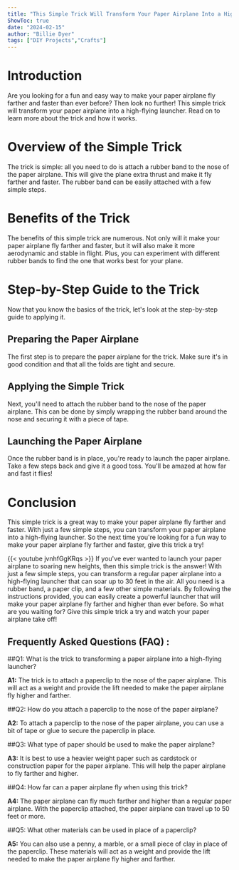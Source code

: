 ```yaml
---
title: "This Simple Trick Will Transform Your Paper Airplane Into a High-Flying Launcher!"
ShowToc: true 
date: "2024-02-15"
author: "Billie Dyer" 
tags: ["DIY Projects","Crafts"]
---
```

# Introduction
Are you looking for a fun and easy way to make your paper airplane fly farther and faster than ever before? Then look no further! This simple trick will transform your paper airplane into a high-flying launcher. Read on to learn more about the trick and how it works.

# Overview of the Simple Trick
The trick is simple: all you need to do is attach a rubber band to the nose of the paper airplane. This will give the plane extra thrust and make it fly farther and faster. The rubber band can be easily attached with a few simple steps.

# Benefits of the Trick
The benefits of this simple trick are numerous. Not only will it make your paper airplane fly farther and faster, but it will also make it more aerodynamic and stable in flight. Plus, you can experiment with different rubber bands to find the one that works best for your plane.

# Step-by-Step Guide to the Trick
Now that you know the basics of the trick, let's look at the step-by-step guide to applying it.

## Preparing the Paper Airplane
The first step is to prepare the paper airplane for the trick. Make sure it's in good condition and that all the folds are tight and secure.

## Applying the Simple Trick
Next, you'll need to attach the rubber band to the nose of the paper airplane. This can be done by simply wrapping the rubber band around the nose and securing it with a piece of tape.

## Launching the Paper Airplane
Once the rubber band is in place, you're ready to launch the paper airplane. Take a few steps back and give it a good toss. You'll be amazed at how far and fast it flies!

# Conclusion
This simple trick is a great way to make your paper airplane fly farther and faster. With just a few simple steps, you can transform your paper airplane into a high-flying launcher. So the next time you're looking for a fun way to make your paper airplane fly farther and faster, give this trick a try!

{{< youtube jvnhfGgKRqs >}} 
If you've ever wanted to launch your paper airplane to soaring new heights, then this simple trick is the answer! With just a few simple steps, you can transform a regular paper airplane into a high-flying launcher that can soar up to 30 feet in the air. All you need is a rubber band, a paper clip, and a few other simple materials. By following the instructions provided, you can easily create a powerful launcher that will make your paper airplane fly farther and higher than ever before. So what are you waiting for? Give this simple trick a try and watch your paper airplane take off!

## Frequently Asked Questions (FAQ) :
##Q1: What is the trick to transforming a paper airplane into a high-flying launcher?

**A1:** The trick is to attach a paperclip to the nose of the paper airplane. This will act as a weight and provide the lift needed to make the paper airplane fly higher and farther. 

##Q2: How do you attach a paperclip to the nose of the paper airplane?

**A2:** To attach a paperclip to the nose of the paper airplane, you can use a bit of tape or glue to secure the paperclip in place. 

##Q3: What type of paper should be used to make the paper airplane?

**A3:** It is best to use a heavier weight paper such as cardstock or construction paper for the paper airplane. This will help the paper airplane to fly farther and higher. 

##Q4: How far can a paper airplane fly when using this trick?

**A4:** The paper airplane can fly much farther and higher than a regular paper airplane. With the paperclip attached, the paper airplane can travel up to 50 feet or more. 

##Q5: What other materials can be used in place of a paperclip?

**A5:** You can also use a penny, a marble, or a small piece of clay in place of the paperclip. These materials will act as a weight and provide the lift needed to make the paper airplane fly higher and farther.





